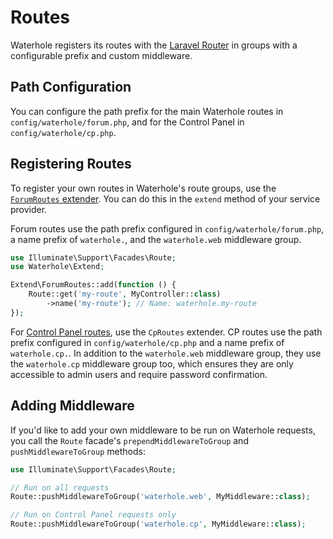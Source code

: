 # Routes

Waterhole registers its routes with the [Laravel Router](https://laravel.com/docs/10.x/routing) in groups with a configurable prefix and custom middleware.

## Path Configuration

You can configure the path prefix for the main Waterhole routes in `config/waterhole/forum.php`, and for the Control Panel in `config/waterhole/cp.php`.

## Registering Routes

To register your own routes in Waterhole's route groups, use the [`ForumRoutes` extender](reference://Waterhole/Extend/ForumRoutes.html). You can do this in the `extend` method of your service provider.

Forum routes use the path prefix configured in `config/waterhole/forum.php`, a name prefix of `waterhole.`, and the `waterhole.web` middleware group.

```php
use Illuminate\Support\Facades\Route;
use Waterhole\Extend;

Extend\ForumRoutes::add(function () {
    Route::get('my-route', MyController::class)
        ->name('my-route'); // Name: waterhole.my-route
});
```

For [Control Panel routes](./cp.md#adding-routes), use the `CpRoutes` extender. CP routes use the path prefix configured in `config/waterhole/cp.php` and a name prefix of `waterhole.cp.`. In addition to the `waterhole.web` middleware group, they use the `waterhole.cp` middleware group too, which ensures they are only accessible to admin users and require password confirmation.

## Adding Middleware

If you'd like to add your own middleware to be run on Waterhole requests, you call the `Route` facade's `prependMiddlewareToGroup` and `pushMiddlewareToGroup` methods:

```php
use Illuminate\Support\Facades\Route;

// Run on all requests
Route::pushMiddlewareToGroup('waterhole.web', MyMiddleware::class);

// Run on Control Panel requests only
Route::pushMiddlewareToGroup('waterhole.cp', MyMiddleware::class);
```
